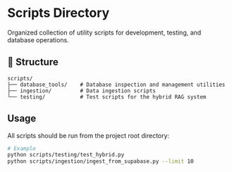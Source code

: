 # Scripts Directory

Organized collection of utility scripts for development, testing, and database operations.

## 📁 Structure

```
scripts/
├── database_tools/    # Database inspection and management utilities
├── ingestion/         # Data ingestion scripts
└── testing/           # Test scripts for the hybrid RAG system
```

## Usage

All scripts should be run from the project root directory:

```bash
# Example
python scripts/testing/test_hybrid.py
python scripts/ingestion/ingest_from_supabase.py --limit 10
```
